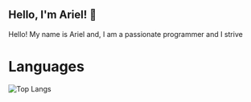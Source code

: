 ## Hello, I'm Ariel! 👋
Hello! My name is Ariel and, I am a passionate programmer and I strive 


# Languages
![Top Langs](https://github-readme-stats.vercel.app/api/top-langs/?username=arielbendahan&layout=compact)


<!--
- 🔭 I’m currently working on ...
- 🌱 I’m currently learning ...
- 👯 I’m looking to collaborate on ...
- 🤔 I’m looking for help with ...
- 💬 Ask me about ...
- 📫 How to reach me: ...
-->
